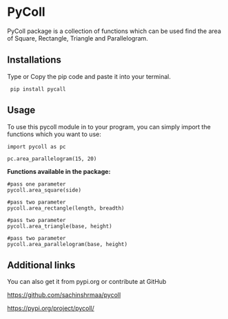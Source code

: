 # PyColl

PyColl package is a collection of functions which can be used find the area of Square, Rectangle, Triangle and Parallelogram.

## Installations

Type or Copy the pip code and paste it into your terminal.

     pip install pycall

## Usage

To use this pycoll module in to your program, you can simply import the functions which you want to use:

    import pycoll as pc
    
    pc.area_parallelogram(15, 20)
    
**Functions available in the package:**

 

    #pass one parameter
    pycoll.area_square(side) 
    
    #pass two parameter
    pycoll.area_rectangle(length, breadth)
    
    #pass two parameter
    pycoll.area_triangle(base, height)
    
    #pass two parameter
    pycoll.area_parallelogram(base, height)

## Additional links

You can also get it from pypi.org or contribute at GitHub

https://github.com/sachinshrmaa/pycoll

https://pypi.org/project/pycoll/

